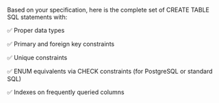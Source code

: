 
Based on your specification, here is the complete set of CREATE TABLE SQL statements with:

✅ Proper data types

✅ Primary and foreign key constraints

✅ Unique constraints

✅ ENUM equivalents via CHECK constraints (for PostgreSQL or standard SQL)

✅ Indexes on frequently queried columns
